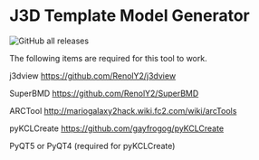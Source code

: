 # J3D Template Model Generator
![GitHub all releases](https://img.shields.io/github/downloads/penguin117117/J3D_Template_Model_Generator/total)

The following items are required for this tool to work.

j3dview 
https://github.com/RenolY2/j3dview

SuperBMD
https://github.com/RenolY2/SuperBMD

ARCTool 
http://mariogalaxy2hack.wiki.fc2.com/wiki/arcTools

pyKCLCreate
https://github.com/gayfrogog/pyKCLCreate

PyQT5 or PyQT4 (required for pyKCLCreate)


